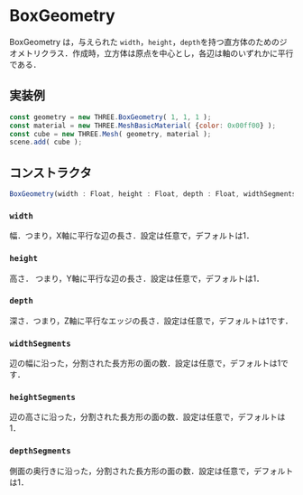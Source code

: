 # BoxGeometry
BoxGeometry は，与えられた `width`，`height`，`depth`を持つ直方体のためのジオメトリクラス．作成時，立方体は原点を中心とし，各辺は軸のいずれかに平行である．

## 実装例
```js
const geometry = new THREE.BoxGeometry( 1, 1, 1 );
const material = new THREE.MeshBasicMaterial( {color: 0x00ff00} );
const cube = new THREE.Mesh( geometry, material );
scene.add( cube );
```

## コンストラクタ
```js
BoxGeometry(width : Float, height : Float, depth : Float, widthSegments : Integer, heightSegments : Integer, depthSegments : Integer)
```
### `width`
幅．つまり，X軸に平行な辺の長さ．設定は任意で，デフォルトは1．

### `height`
高さ． つまり，Y軸に平行な辺の長さ．設定は任意で，デフォルトは1．
### `depth`
深さ．つまり，Z軸に平行なエッジの長さ．設定は任意で，デフォルトは1です．

### `widthSegments`
辺の幅に沿った，分割された長方形の面の数．設定は任意で，デフォルトは1です．

### `heightSegments`
辺の高さに沿った，分割された長方形の面の数．設定は任意で，デフォルトは1．

### `depthSegments`
側面の奥行きに沿った，分割された長方形の面の数．設定は任意で，デフォルトは1．